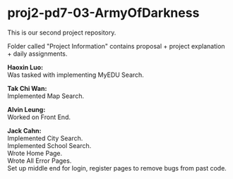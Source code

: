 proj2-pd7-03-ArmyOfDarkness
===========================

This is our second project repository. 

Folder called "Project Information" contains proposal + project explanation + daily assignments. 

<b> Haoxin Luo: </b>  
Was tasked with implementing MyEDU Search.

<b> Tak Chi Wan: </b>  
Implemented Map Search. 

<b> Alvin Leung: </b>  
Worked on Front End. 

<b> Jack Cahn:</b>  
Implemented City Search.  
Implemented School Search.   
Wrote Home Page.   
Wrote All Error Pages.   
Set up middle end for login, register pages to remove bugs from past code.   
